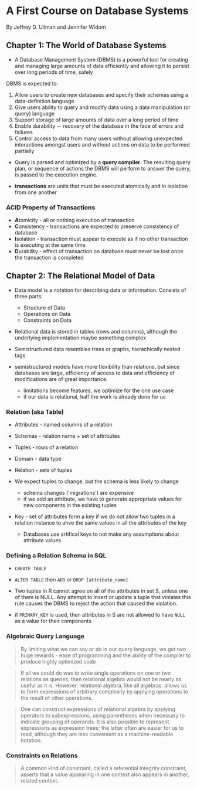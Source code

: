 # A First Course on Database Systems

By Jeffrey D. Ullman and Jennifer Widom

## Chapter 1: The World of Database Systems

* A Database Management System (DBMS) is a powerful tool for creating and managing large amounts of data efficiently and allowing it to persist over long periods of time, safely

DBMS is expected to:
  1. Allow users to create new databases and specify their schemas using a data-definition language
  2. Give users ability to query and modify data using a data manipulation (or query) language
  3. Support storage of large amounts of data over a long period of time
  4. Enable durability -- recovery of the database in the face of errors and failures
  5. Control access to data from many users without allowing unexpected interactions amongst users and without actions on data to be performed partially

* Query is parsed and optimized by a **query compiler**. The resulting query plan, or sequence of actions the DBMS will perform to answer the query, is passed to the execution engine.

* **transactions** are units that must be executed atomically and in isolation from one another

### ACID Property of Transactions

* **A**tomicity - all or nothing execution of transaction
* **C**onsistency - transactions are expected to preserve consistency of database
* **I**solation - transaction must appear to execute as if no other transaction is executing at the same time
* **D**urability - effect of transaction on database must never be lost once the transaction is completed

## Chapter 2: The Relational Model of Data

* Data model is a notation for describing data or information. Consists of three parts:
    * Structure of Data
    * Operations on Data
    * Constraints on Data

* Relational data is stored in tables (rows and columns), although the underlying implementation maybe something complex
* Semistructured data resembles trees or graphs, hierachically nested tags

* semistructured models have more flexibility than relations, but since databases are large, efficiency of access to data and efficiency of modifications are of great importance.
    * limitations become features, we optimize for the one use case
    * if our data is relational, half the work is already done for us

### Relation (aka Table)

* Attributes - named columns of a relation
* Schemas - relation name + set of attributes
* Tuples - rows of a relation
* Domain - data type
* Relation - sets of tuples

* We expect tuples to change, but the schema is less likely to change
    * schema changes ('migrations') are expensive
    * if we add an attribute, we have to generate appropriate values for new components in the existing tuples

* Key - set of attributes form a key if we do not allow two tuples in a relation instance to ahve the same values in all the attributes of the key
    * Databases use artifical keys to not make any assumptions about attribute values

### Defining a Relation Schema in SQL

* `CREATE TABLE`
* `ALTER TABLE` then `ADD` or `DROP [attribute_name]`

* Two tuples in R cannot agree on all of the attributes in set S, unless one of them is NULL. Any attempt to insert or update a tuple that violates this rule causes the DBMS to reject the action that caused the violation.

* if `PRIMARY_KEY` is used, then attributes in S are not allowed to have `NULL` as a value for their components

### Algebraic Query Language

> By limiting what we can say or do in our query language, we get two huge rewards - ease of programming and the ability of the compiler to produce highly optimized code

> If all we could do was to write single operations on one or two relations as queries, then relational algebra would not be nearly as useful as it is. However, relational algebra, like all algebras, allows us to form expressions of arbitrary complexity by applying operations to the result of other operations.

> One can construct expressions of relational algebra by applying operators to subexpressions, using parentheses when necessary to indicate grouping of operands. It is also possible to represent expressions as expression trees; the latter often are easier for us to read, although they are less convenient as a machine-readable notation.

### Constraints on Relations

> A common kind of constraint, called a referential integrity constraint, asserts that a value appearing in one context also appears in another, related context.
